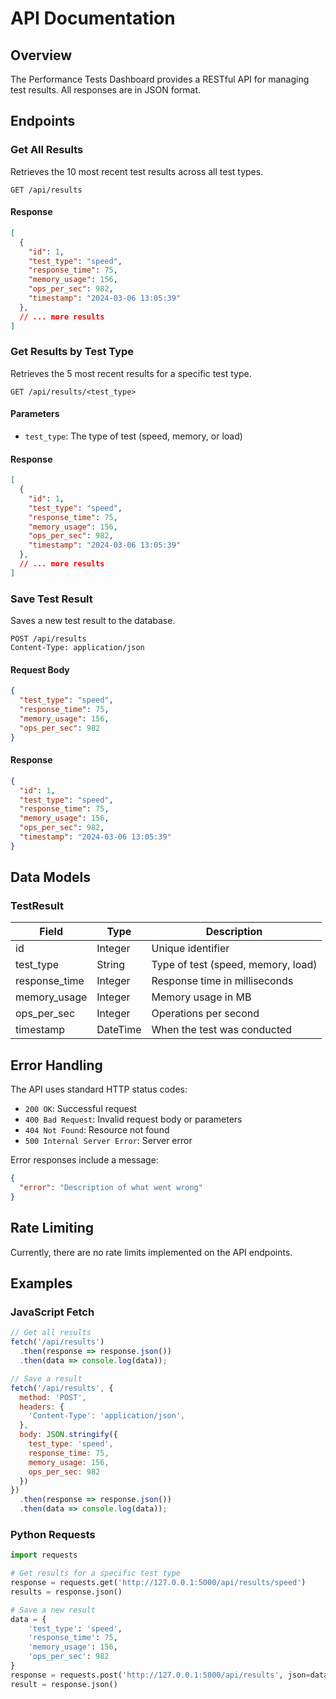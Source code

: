 # API Documentation

## Overview

The Performance Tests Dashboard provides a RESTful API for managing test results. All responses are in JSON format.

## Endpoints

### Get All Results

Retrieves the 10 most recent test results across all test types.

```http
GET /api/results
```

#### Response

```json
[
  {
    "id": 1,
    "test_type": "speed",
    "response_time": 75,
    "memory_usage": 156,
    "ops_per_sec": 982,
    "timestamp": "2024-03-06 13:05:39"
  },
  // ... more results
]
```

### Get Results by Test Type

Retrieves the 5 most recent results for a specific test type.

```http
GET /api/results/<test_type>
```

#### Parameters

- `test_type`: The type of test (speed, memory, or load)

#### Response

```json
[
  {
    "id": 1,
    "test_type": "speed",
    "response_time": 75,
    "memory_usage": 156,
    "ops_per_sec": 982,
    "timestamp": "2024-03-06 13:05:39"
  },
  // ... more results
]
```

### Save Test Result

Saves a new test result to the database.

```http
POST /api/results
Content-Type: application/json
```

#### Request Body

```json
{
  "test_type": "speed",
  "response_time": 75,
  "memory_usage": 156,
  "ops_per_sec": 982
}
```

#### Response

```json
{
  "id": 1,
  "test_type": "speed",
  "response_time": 75,
  "memory_usage": 156,
  "ops_per_sec": 982,
  "timestamp": "2024-03-06 13:05:39"
}
```

## Data Models

### TestResult

| Field         | Type      | Description                               |
|---------------|-----------|-------------------------------------------|
| id            | Integer   | Unique identifier                         |
| test_type     | String    | Type of test (speed, memory, load)       |
| response_time | Integer   | Response time in milliseconds             |
| memory_usage  | Integer   | Memory usage in MB                        |
| ops_per_sec   | Integer   | Operations per second                     |
| timestamp     | DateTime  | When the test was conducted              |

## Error Handling

The API uses standard HTTP status codes:

- `200 OK`: Successful request
- `400 Bad Request`: Invalid request body or parameters
- `404 Not Found`: Resource not found
- `500 Internal Server Error`: Server error

Error responses include a message:

```json
{
  "error": "Description of what went wrong"
}
```

## Rate Limiting

Currently, there are no rate limits implemented on the API endpoints.

## Examples

### JavaScript Fetch

```javascript
// Get all results
fetch('/api/results')
  .then(response => response.json())
  .then(data => console.log(data));

// Save a result
fetch('/api/results', {
  method: 'POST',
  headers: {
    'Content-Type': 'application/json',
  },
  body: JSON.stringify({
    test_type: 'speed',
    response_time: 75,
    memory_usage: 156,
    ops_per_sec: 982
  })
})
  .then(response => response.json())
  .then(data => console.log(data));
```

### Python Requests

```python
import requests

# Get results for a specific test type
response = requests.get('http://127.0.0.1:5000/api/results/speed')
results = response.json()

# Save a new result
data = {
    'test_type': 'speed',
    'response_time': 75,
    'memory_usage': 156,
    'ops_per_sec': 982
}
response = requests.post('http://127.0.0.1:5000/api/results', json=data)
result = response.json()
``` 